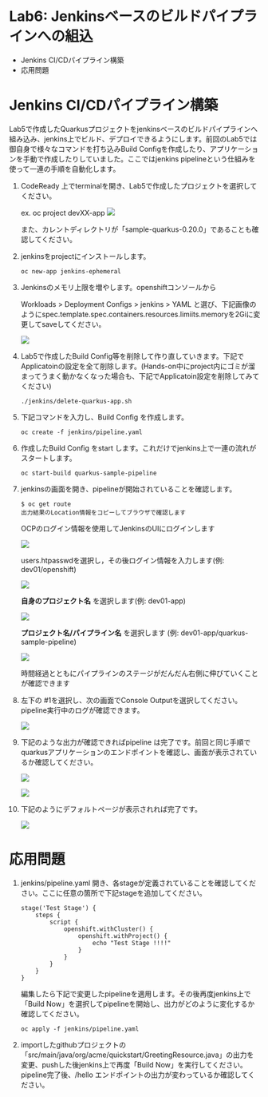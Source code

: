 # Lab6: Jenkinsベースのビルドパイプラインへの組込

- Jenkins CI/CDパイプライン構築
- 応用問題

# Jenkins CI/CDパイプライン構築
Lab5で作成したQuarkusプロジェクトをjenkinsベースのビルドパイプラインへ組み込み、jenkins上でビルド、デプロイできるようにします。前回のLab5では御自身で様々なコマンドを打ち込みBuild Configを作成したり、アプリケーションを手動で作成したりしていました。ここではjenkins pipelineという仕組みを使って一連の手順を自動化します。

1. CodeReady 上でterminalを開き、Lab5で作成したプロジェクトを選択してください。

   ex. oc project devXX-app   ![](images/cicd_1.png)

   また、カレントディレクトリが「sample-quarkus-0.20.0」であることも確認してください。

2. jenkinsをprojectにインストールします。

    ```
    oc new-app jenkins-ephemeral
    ```

3. Jenkinsのメモリ上限を増やします。openshiftコンソールから

    Workloads > Deployment Configs > jenkins > YAML と選び、下記画像のようにspec.template.spec.containers.resources.limiits.memoryを2Giに変更してsaveしてください。

    ![](images/jenkins_edit_deploymentconfig_1.png)

4. Lab5で作成したBuild Config等を削除して作り直していきます。下記でApplicatoinの設定を全て削除します。(Hands-on中にproject内にゴミが溜まってうまく動かなくなった場合も、下記でApplicatoin設定を削除してみてください)

    ```
    ./jenkins/delete-quarkus-app.sh
    ```

5. 下記コマンドを入力し、Build Config を作成します。

    ```
    oc create -f jenkins/pipeline.yaml
    ```

6. 作成したBuild Config をstart します。これだけでjenkins上で一連の流れがスタートします。

    ```
    oc start-build quarkus-sample-pipeline
    ```

7. jenkinsの画面を開き、pipelineが開始されていることを確認します。

    ```
    $ oc get route
    出力結果のLocation情報をコピーしてブラウザで確認します
    ```

    OCPのログイン情報を使用してJenkinsのUIにログインします

    ![](images/jenkins_login_1.png)

    users.htpasswdを選択し，その後ログイン情報を入力します(例: dev01/openshift)

    ![](images/jenkins_login_2.png)

    **自身のプロジェクト名** を選択します(例: dev01-app)

    ![](images/jenkins_ui_1.png)

    **プロジェクト名/パイプライン名** を選択します (例: dev01-app/quarkus-sample-pipeline)

    ![](images/jenkins_ui_2.png)

    時間経過とともにパイプラインのステージがだんだん右側に伸びていくことが確認できます

8. 左下の #1を選択し、次の画面でConsole Outputを選択してください。pipeline実行中のログが確認できます。

    ![](images/cicd_3.png)

9. 下記のような出力が確認できればpipeline は完了です。前回と同じ手順でquarkusアプリケーションのエンドポイントを確認し、画面が表示されているか確認してください。

    ![](images/cicd_4.png)

    ![](images/cicd_5.png)

10. 下記のようにデフォルトページが表示されれば完了です。

    ![](images/cicd_6.png)

# 応用問題

1. jenkins/pipeline.yaml 開き、各stageが定義されていることを確認してください。ここに任意の箇所で下記stageを追加してください。

   ```
   stage('Test Stage') {
       steps {
           script {
               openshift.withCluster() {
                   openshift.withProject() {
                       echo "Test Stage !!!!"
                   }
               }
           }
       }
   }
   ```

   編集したら下記で変更したpipelineを適用します。その後再度jenkins上で「Build Now」を選択してpipelineを開始し、出力がどのように変化するか確認してください。

   ```
   oc apply -f jenkins/pipeline.yaml
   ```

2. importしたgithubプロジェクトの 「src/main/java/org/acme/quickstart/GreetingResource.java」の出力を変更、pushした後jenkins上で再度「Build Now」を実行してください。pipeline完了後、/hello エンドポイントの出力が変わっているか確認してください。